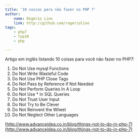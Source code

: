 ```yaml
---
title: '10 coisas para não fazer no PHP 7'
author:
    name: Rogério Lino
    link: http://github.com/rogeriolino
tags:
    - php7
    - top10
    - php

---
```


Artigo em inglês listando 10 coisas para você não fazer no PHP7:

1. Do Not Use mysql Functions
2. Do Not Write Wasteful Code
3. Do Not Use PHP Close Tags
4. Do Not Pass by Reference if Not Needed
5. Do Not Perform Queries In A Loop 
6. Do Not Use * in SQL Queries
7. Do Not Trust User Input
8. Do Not Try to Be Clever
9. Do Not Reinvent the Wheel
10. Do Not Neglect Other Languages

[http://www.advanceidea.co.in/blog/things-not-to-do-in-php-7](http://www.advanceidea.co.in/blog/things-not-to-do-in-php-7)


